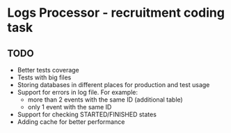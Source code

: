 # Logs Processor - recruitment coding task

## TODO
- Better tests coverage
- Tests with big files
- Storing databases in different places for production and test usage
- Support for errors in log file. For example:
  - more than 2 events with the same ID (additional table)
  - only 1 event with the same ID
- Support for checking STARTED/FINISHED states
- Adding cache for better performance